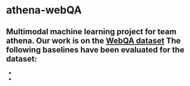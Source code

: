# athena-webQA
Multimodal machine learning project for team athena. Our work is on the [WebQA dataset](https://webqna.github.io/)
The following baselines have been evaluated for the dataset:
-  
- 
-
